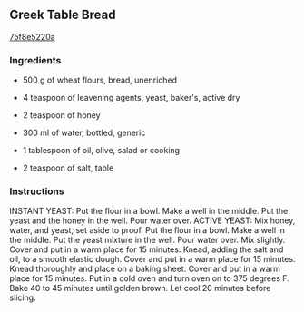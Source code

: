 ## Greek Table Bread

[75f8e5220a](http://www.food.com/recipe/greek-table-bread-414089)

### Ingredients

 - 500 g of wheat flours, bread, unenriched

 - 4 teaspoon of leavening agents, yeast, baker's, active dry

 - 2 teaspoon of honey

 - 300 ml of water, bottled, generic

 - 1 tablespoon of oil, olive, salad or cooking

 - 2 teaspoon of salt, table

### Instructions

INSTANT YEAST: Put the flour in a bowl. Make a well in the middle. Put the yeast and the honey in the well. Pour water over. ACTIVE YEAST: Mix honey, water, and yeast, set aside to proof. Put the flour in a bowl. Make a well in the middle. Put the yeast mixture in the well. Pour water over. Mix slightly. Cover and put in a warm place for 15 minutes. Knead, adding the salt and oil, to a smooth elastic dough. Cover and put in a warm place for 15 minutes. Knead thoroughly and place on a baking sheet. Cover and put in a warm place for 15 minutes. Put in a cold oven and turn oven on to 375 degrees F. Bake 40 to 45 minutes until golden brown. Let cool 20 minutes before slicing.